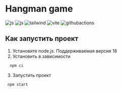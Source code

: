# Hangman game
<img src="https://img.shields.io/badge/javascript-111111?style=for-the-badge&logo=javascript&logoColor=%23F7DF1E" alt="js" />
<img src="https://img.shields.io/badge/SPA-111111?style=for-the-badge" alt="js" />
<img src="https://img.shields.io/badge/tailwind-111111?style=for-the-badge&logo=tailwindcss&logoColor=06B6D4" alt="tailwind" />
<img src="https://img.shields.io/badge/vite-111111?style=for-the-badge&logo=vite&logoColor=#646CFF" alt="vite" />
<img src="https://img.shields.io/badge/githubactions-111111?style=for-the-badge&logo=githubactions&logoColor=06B6D4" alt="githubactions" />

## Как запустить проект

1. Установите node.js. Поддерживаемая версия 18
2. Установить в зависимости
```bash
  npm сi
```
3. Запустить проект
```bash
 npm start
```
